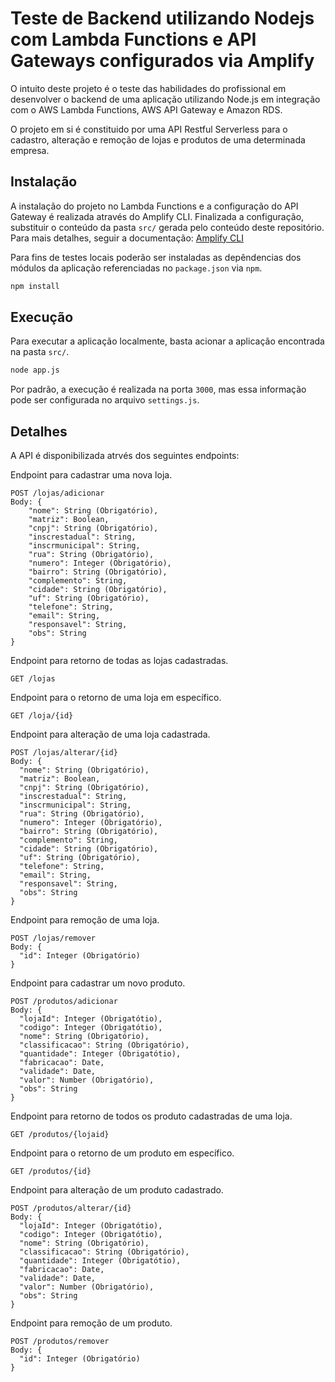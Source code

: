 # Teste de Backend utilizando Nodejs com Lambda Functions e API Gateways configurados via Amplify
O intuito deste projeto é o teste das habilidades do profissional em desenvolver o backend de uma aplicação utilizando Node.js em integração com o AWS Lambda Functions, AWS API Gateway e Amazon RDS.

O projeto em si é constituido por uma API Restful Serverless para o cadastro, alteração e remoção de lojas e produtos de uma determinada empresa.

## Instalação
A instalação do projeto no Lambda Functions e a configuração do API Gateway é realizada através do Amplify CLI.
Finalizada a configuração, substituir o conteúdo da pasta ```src/``` gerada pelo conteúdo deste repositório.
Para mais detalhes, seguir a documentação:
[Amplify CLI](https://docs.amplify.aws/cli)

Para fins de testes locais poderão ser instaladas as depêndencias dos módulos da aplicação referenciadas no ```package.json``` via ```npm```.

```bash
npm install
```

## Execução
Para executar a aplicação localmente, basta acionar a aplicação encontrada na pasta ```src/```.

```bash
node app.js
```

Por padrão, a execução é realizada na porta ```3000```, mas essa informação pode ser configurada no arquivo ```settings.js```.

## Detalhes
A API é disponibilizada atrvés dos seguintes endpoints:

Endpoint para cadastrar uma nova loja.
```
POST /lojas/adicionar 
Body: {
    "nome": String (Obrigatório),
    "matriz": Boolean,
    "cnpj": String (Obrigatório),
    "inscrestadual": String,
    "inscrmunicipal": String,
    "rua": String (Obrigatório),
    "numero": Integer (Obrigatório),
    "bairro": String (Obrigatório),
    "complemento": String,
    "cidade": String (Obrigatório),
    "uf": String (Obrigatório),
    "telefone": String,
    "email": String,
    "responsavel": String,
    "obs": String
}
```

Endpoint para retorno de todas as lojas cadastradas.
```
GET /lojas
```

Endpoint para o retorno de uma loja em específico.
```
GET /loja/{id}
```

Endpoint para alteração de uma loja cadastrada.
```
POST /lojas/alterar/{id}
Body: {
  "nome": String (Obrigatório),
  "matriz": Boolean,
  "cnpj": String (Obrigatório),
  "inscrestadual": String,
  "inscrmunicipal": String,
  "rua": String (Obrigatório),
  "numero": Integer (Obrigatório),
  "bairro": String (Obrigatório),
  "complemento": String,
  "cidade": String (Obrigatório),
  "uf": String (Obrigatório),
  "telefone": String,
  "email": String,
  "responsavel": String,
  "obs": String
}
```

Endpoint para remoção de uma loja.
```
POST /lojas/remover
Body: {
  "id": Integer (Obrigatório)
}
```

Endpoint para cadastrar um novo produto.
```
POST /produtos/adicionar 
Body: {
  "lojaId": Integer (Obrigatótio),
  "codigo": Integer (Obrigatótio),
  "nome": String (Obrigatório),
  "classificacao": String (Obrigatório),
  "quantidade": Integer (Obrigatótio),
  "fabricacao": Date,
  "validade": Date,
  "valor": Number (Obrigatório),
  "obs": String
}
```

Endpoint para retorno de todos os produto cadastradas de uma loja.
```
GET /produtos/{lojaid}
```

Endpoint para o retorno de um produto em específico.
```
GET /produtos/{id}
```

Endpoint para alteração de um produto cadastrado.
```
POST /produtos/alterar/{id}
Body: {
  "lojaId": Integer (Obrigatótio),
  "codigo": Integer (Obrigatótio),
  "nome": String (Obrigatório),
  "classificacao": String (Obrigatório),
  "quantidade": Integer (Obrigatótio),
  "fabricacao": Date,
  "validade": Date,
  "valor": Number (Obrigatório),
  "obs": String
}
```

Endpoint para remoção de um produto.
```
POST /produtos/remover
Body: {
  "id": Integer (Obrigatório)
}
```
